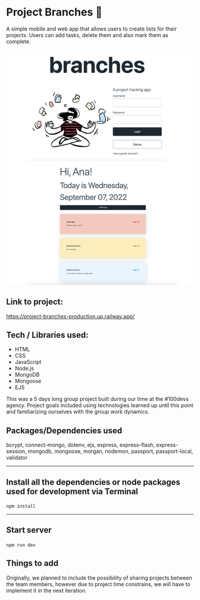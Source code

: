 # Project Branches 🌳
A simple mobile and web app that allows users to create lists for their projects. Users can add tasks, delete them and also mark them as complete.

![Getting Started](/public/assets/branches-screenshot1.png)
![Getting Started](/public/assets/branches-screenshot2.png)


## Link to project: 
https://project-branches-production.up.railway.app/

## Tech / Libraries used: 
- HTML
- CSS
- JavaScript 
- Node.js 
- MongoDB 
- Mongoose 
- EJS

This was a 5 days long group project built during our time at the #100devs agency. Project goals included
using technologies learned up until this point and familiarizing ourselves with the group work dynamics.

## Packages/Dependencies used 

bcrypt, connect-mongo, dotenv, ejs, express, express-flash, express-session, mongodb, mongoose, morgan, nodemon, passport, passport-local, validator

---

## Install all the dependencies or node packages used for development via Terminal

`npm install` 

---

## Start server

`npm run dev`


## Things to add

Originally, we planned to include the possibility of sharing projects between the team members, however due 
to project time constrains, we will have to implement it in the next iteration.